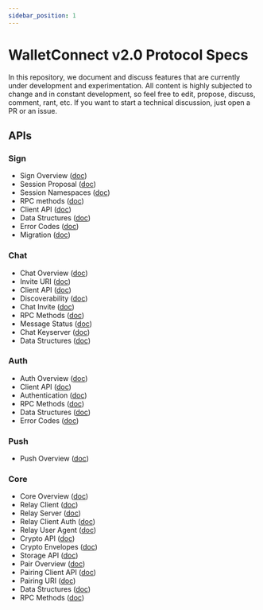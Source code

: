 ```yaml
---
sidebar_position: 1
---
```


# WalletConnect v2.0 Protocol Specs

In this repository, we document and discuss features that are currently under development and experimentation. All content is highly subjected to change and in constant development, so feel free to edit, propose, discuss, comment, rant, etc. If you want to start a technical discussion, just open a PR or an issue.

## APIs

### Sign

- Sign Overview ([doc](sign/README.md))
- Session Proposal ([doc](sign/session-proposal.md))
- Session Namespaces ([doc](sign/session-namespaces.md))
- RPC methods ([doc](sign/rpc-methods.md))
- Client API ([doc](sign/client-api.md))
- Data Structures ([doc](sign/data-structures.md))
- Error Codes ([doc](sign/error-codes.md))
- Migration ([doc](sign/migration.md))

### Chat

- Chat Overview ([doc](chat/README.md))
- Invite URI ([doc](chat/invite-uri.md))
- Client API ([doc](chat/client-api.md))
- Discoverability ([doc](chat/discoverability.md))
- Chat Invite ([doc](chat/chat-invite.md))
- RPC Methods ([doc](chat/rpc-methods.md))
- Message Status ([doc](chat/message-status.md))
- Chat Keyserver ([doc](chat/chat-keyserver.md))
- Data Structures ([doc](chat/data-structures.md))

### Auth

- Auth Overview ([doc](auth/README.md))
- Client API ([doc](auth/client-api.md))
- Authentication ([doc](auth/authentication.md))
- RPC Methods ([doc](auth/rpc-methods.md))
- Data Structures ([doc](auth/data-structures.md))
- Error Codes ([doc](auth/error-codes.md))

### Push

- Push Overview ([doc](push/README.md))

### Core

- Core Overview ([doc](core/README.md))
- Relay Client ([doc](core/relay/relay-client.md))
- Relay Server ([doc](core/relay/relay-server.md))
- Relay Client Auth ([doc](core/relay/relay-client-auth.md))
- Relay User Agent ([doc](core/relay/relay-user-agent.md))
- Crypto API ([doc](core/crypto/crypto-api.md))
- Crypto Envelopes ([doc](core/crypto/crypto-envelopes.md))
- Storage API ([doc](core/storage/storage-api.md))
- Pair Overview ([doc](core/pairing/README.md))
- Pairing Client API ([doc](core/pairing/pairing-api.md))
- Pairing URI ([doc](core/pairing/pairing-uri.md))
- Data Structures ([doc](core/pairing/data-structures.md))
- RPC Methods ([doc](core/pairing/rpc-methods.md))


